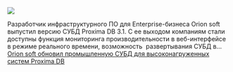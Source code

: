 <!--2025-02-26 14:05:43-->
<div class="yb">
  <div class="rss smaller1 habr"><img src="https://habrastorage.org/getpro/habr/upload_files/d06/796/69c/d0679669c01889dd56c5251cdc2bc2e1.png" /><p>Разработчик инфраструктурного ПО для Enterprise-бизнеса Orion soft выпустил версию СУБД Proxima DB 3.1. С ее выходом компаниям стали доступны функция мониторинга производительности в веб-интерфейсе в режиме реального времени, возможность&nbsp; развертывания СУБД в... <br><a class="light" href="https://habr.com/ru/companies/orion_soft/news/886086/?utm_source=habrahabr&utm_medium=rss&utm_campaign=886086">Orion soft обновил промышленную СУБД для высоконагруженных систем Proxima DB</a></div>
</div>
